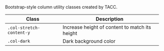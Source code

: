 Bootstrap-style column utility classes created by TACC.

| Class | Description
| - | - |
| `.col-stretch-content-y` | Increase height of content to match its height
| `.col-dark` | Dark background color |
